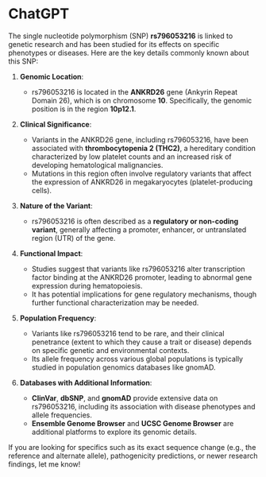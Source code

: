 # ChatGPT

The single nucleotide polymorphism (SNP) **rs796053216** is linked to genetic research and has been studied for its effects on specific phenotypes or diseases. Here are the key details commonly known about this SNP:

1. **Genomic Location**: 
   - rs796053216 is located in the **ANKRD26** gene (Ankyrin Repeat Domain 26), which is on chromosome **10**. Specifically, the genomic position is in the region **10p12.1**.

2. **Clinical Significance**: 
   - Variants in the ANKRD26 gene, including rs796053216, have been associated with **thrombocytopenia 2 (THC2)**, a hereditary condition characterized by low platelet counts and an increased risk of developing hematological malignancies.
   - Mutations in this region often involve regulatory variants that affect the expression of ANKRD26 in megakaryocytes (platelet-producing cells).

3. **Nature of the Variant**: 
   - rs796053216 is often described as a **regulatory or non-coding variant**, generally affecting a promoter, enhancer, or untranslated region (UTR) of the gene.

4. **Functional Impact**:
   - Studies suggest that variants like rs796053216 alter transcription factor binding at the ANKRD26 promoter, leading to abnormal gene expression during hematopoiesis.
   - It has potential implications for gene regulatory mechanisms, though further functional characterization may be needed.

5. **Population Frequency**:
   - Variants like rs796053216 tend to be rare, and their clinical penetrance (extent to which they cause a trait or disease) depends on specific genetic and environmental contexts.
   - Its allele frequency across various global populations is typically studied in population genomics databases like gnomAD.

6. **Databases with Additional Information**:
   - **ClinVar**, **dbSNP**, and **gnomAD** provide extensive data on rs796053216, including its association with disease phenotypes and allele frequencies.
   - **Ensemble Genome Browser** and **UCSC Genome Browser** are additional platforms to explore its genomic details.

If you are looking for specifics such as its exact sequence change (e.g., the reference and alternate allele), pathogenicity predictions, or newer research findings, let me know!